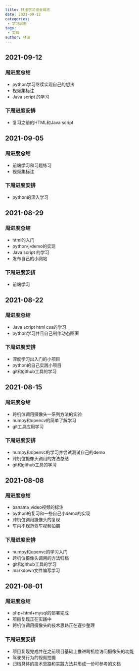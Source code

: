 ```yaml
---
title: 林淦学习组会周志
date: 2021-09-12
categories:
 - 学习周志
tags:
 - 文档
author: 林淦
---
```

## 2021-09-12
### 周进度总结
- python学习继续实现自己的想法
- 视频集标注
- Java script 的学习
### 下周进度安排
- 复习之前的HTML和Java script
## 2021-09-05
### 周进度总结
- 前端学习和习题练习
- 视频集标注
### 下周进度安排
- python的深入学习
## 2021-08-29
### 周进度总结
- html的入门
- python小demo的实现
- Java script 的学习
- 发布自己的小网站
### 下周进度安排
- 前端学习
## 2021-08-22
### 周进度总结
- Java script html css的学习
- python学习并且自己制作动态图画
### 下周进度安排
- 深度学习出入门的小项目
- python的自己实践小项目
- git和github工具的学习
## 2021-08-15
### 周进度总结
- 跨机位调用摄像头一系列方法的实验
- numpy和opencv的简单了解学习
- git工具应用学习
### 下周进度安排
- numpy和openvc的学习并尝试测试自己的demo
- 跨机位摄像头调用的方法总结
- git和github工具的学习
## 2021-08-08
### 周进度总结
- banama_video视频的标注
- python的复习和一些自己小demo的实现
- 跨机位调用摄像头的复现
- 车内不规范驾车视频拍摄
### 下周进度安排
- numpy和openvc的学习入门
- 跨机位摄像头调用的方法归档
- git和github工具的学习
- markdown文件编写学习
## 2021-08-01
### 周进度总结
- php+html+mysql的部署完成
- 项目复现正在实践中
- 跨机位调用摄像头的技术思路正在逐步整理
### 下周进度安排
- 项目复现完成并在之前项目基础上推进跨机位访问摄像头的功能
- 驾驶员行为的视频拍摄
- 归档具体的技术思路和实践方法并形成一份可参考的文档
